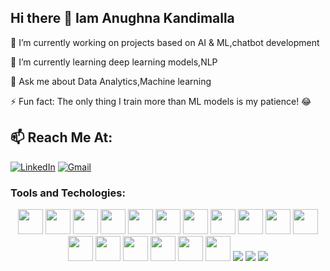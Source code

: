 ## Hi there 👋 Iam Anughna Kandimalla

🔭 I’m currently working on projects based on AI & ML,chatbot development

🌱 I’m currently learning deep learning models,NLP
  
💬 Ask me about Data Analytics,Machine learning
 
⚡ Fun fact: The only thing I train more than ML models is my patience! 😂

## 📫 Reach Me At:

[![LinkedIn](https://img.shields.io/badge/-LinkedIn-0077B5?style=flat&logo=linkedin&logoColor=white)](https://www.linkedin.com/in/Anughna%20Kandimalla/)
[![Gmail](https://img.shields.io/badge/-Gmail-D14836?style=flat&logo=gmail&logoColor=white)](anughnakandimalla11@gmail.com)

### Tools and Techologies:
<p align='center'>
<img src="https://cdn.jsdelivr.net/gh/devicons/devicon/icons/python/python-original.svg" width="40" height="40"/> 
<img src="https://cdn.jsdelivr.net/gh/devicons/devicon/icons/java/java-original.svg" width="40" height="40"/>
<img src="https://cdn.jsdelivr.net/gh/devicons/devicon/icons/javascript/javascript-original.svg" width="40" height="40"/>
<img src="https://upload.wikimedia.org/wikipedia/commons/1/1a/NumPy_logo.svg" width="40" height="40"/>
<img src="https://upload.wikimedia.org/wikipedia/commons/8/84/Matplotlib_icon.svg" width="40" height="40"/>
<img src="https://cdn.jsdelivr.net/gh/devicons/devicon/icons/tensorflow/tensorflow-original.svg" width="40" height="40"/>
<img src="https://upload.wikimedia.org/wikipedia/commons/6/66/Kaggle_logo.png" width="40" height="40"/>
<img src="https://cdn.jsdelivr.net/gh/devicons/devicon/icons/mysql/mysql-original.svg" width="40" height="40"/>
<img src="https://cdn.jsdelivr.net/gh/devicons/devicon/icons/oracle/oracle-original.svg" width="40" height="40"/>
<img src="https://cdn.jsdelivr.net/gh/devicons/devicon/icons/c/c-original.svg" width="40" height="40"/>
<img src="https://cdn.jsdelivr.net/gh/devicons/devicon/icons/cplusplus/cplusplus-original.svg" width="40" height="40"/>
<img src="https://cdn.jsdelivr.net/gh/devicons/devicon/icons/docker/docker-original.svg" width="40" height="40"/>
<img src="https://cdn.jsdelivr.net/gh/devicons/devicon/icons/kubernetes/kubernetes-plain.svg" width="40" height="40"/>
<img src="https://cdn.jsdelivr.net/gh/devicons/devicon/icons/jenkins/jenkins-original.svg" width="40" height="40"/>
<img src="https://upload.wikimedia.org/wikipedia/commons/4/45/Tableau_Logo.png" width="40" height="40"/>
<img src="https://upload.wikimedia.org/wikipedia/commons/c/cf/New_Power_BI_Logo.svg" width="40" height="40"/>
<img src="https://upload.wikimedia.org/wikipedia/commons/2/21/Matlab_Logo.png" width="40" height="40"/>
<img src="https://img.shields.io/badge/Linux-FCC624?style=for-the-badge&logo=linux&logoColor=black" />
<img src="https://img.shields.io/badge/AWS-232F3E?style=for-the-badge&logo=amazon-aws&logoColor=white" />
<img src="https://img.shields.io/badge/Microsoft-0078D4?style=for-the-badge&logo=microsoft&logoColor=white" />
</p>

